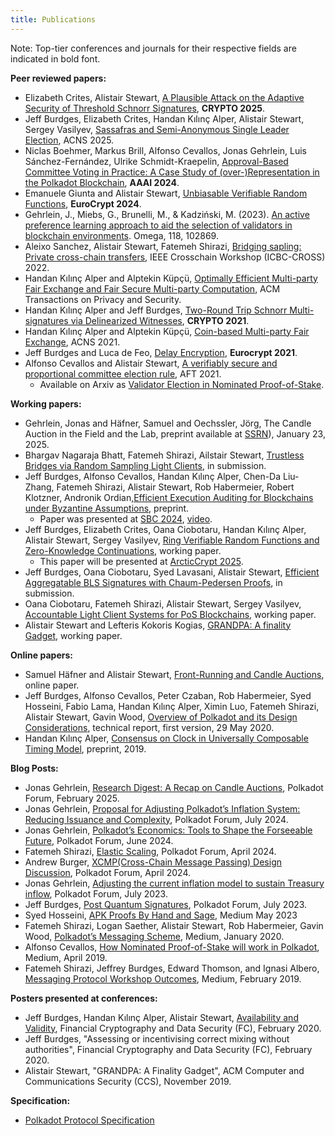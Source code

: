 ```yaml
---
title: Publications
---
```

Note: Top-tier conferences and journals for their respective fields are indicated in bold font. 

**Peer reviewed papers:**

- Elizabeth Crites, Alistair Stewart, [A Plausible Attack on the Adaptive Security
of Threshold Schnorr Signatures](https://eprint.iacr.org/2025/1001.pdf), **CRYPTO 2025**. 
- Jeff Burdges, Elizabeth Crites, Handan Kılınç Alper, Alistair Stewart, Sergey Vasilyev, [Sassafras and Semi-Anonymous Single Leader Election](https://eprint.iacr.org/2023/031.pdf), ACNS 2025.
- Niclas Boehmer, Markus Brill, Alfonso Cevallos, Jonas Gehrlein, Luis Sánchez-Fernández, Ulrike Schmidt-Kraepelin, [Approval-Based Committee Voting in Practice: A Case Study of (over-)Representation in the Polkadot Blockchain](https://discovery.researcher.life/article/approval-based-committee-voting-in-practice-a-case-study-of-over-representation-in-the-polkadot-blockchain/f40cbd14e91a3eaead47149388c68d3f), **AAAI 2024**. 
- Emanuele Giunta and Alistair Stewart, [Unbiasable Verifiable Random Functions](https://eprint.iacr.org/2024/435), **EuroCrypt 2024**. 
- Gehrlein, J., Miebs, G., Brunelli, M., & Kadziński, M. (2023). [An active preference learning approach to aid the selection of validators in blockchain environments](https://papers.ssrn.com/sol3/papers.cfm?abstract_id=4253515). Omega, 118, 102869.
- Aleixo Sanchez, Alistair Stewart, Fatemeh Shirazi, [Bridging sapling: Private cross-chain transfers](https://ieeexplore.ieee.org/abstract/document/9793325), IEEE Crosschain Workshop (ICBC-CROSS) 2022. 
- Handan Kılınç Alper and Alptekin Küpçü, [Optimally Efficient Multi-party Fair Exchange and Fair Secure Multi-party Computation](https://dl.acm.org/doi/abs/10.1145/3477530), ACM Transactions on Privacy and Security.
- Handan Kılınç Alper and Jeff Burdges, [Two-Round Trip Schnorr Multi-signatures via Delinearized Witnesses](https://eprint.iacr.org/2020/1245), **CRYPTO 2021**.
- Handan Kılınç Alper and Alptekin Küpçü, [Coin-based Multi-party Fair Exchange](https://link.springer.com/chapter/10.1007/978-3-030-78372-3_6), ACNS 2021.
- Jeff Burdges and Luca de Feo, [Delay Encryption](https://eprint.iacr.org/2020/638), **Eurocrypt 2021**.
- Alfonso Cevallos and Alistair Stewart, [A verifiably secure and proportional committee election rule](https://dl.acm.org/doi/abs/10.1145/3479722.3480988), AFT 2021.
  - Available on Arxiv as [Validator Election in Nominated Proof-of-Stake](https://arxiv.org/abs/2004.12990).

**Working papers:**
- Gehrlein, Jonas and Häfner, Samuel and Oechssler, Jörg, The Candle Auction in the Field and the Lab, preprint available at [SSRN](https://papers.ssrn.com/sol3/papers.cfm?abstract_id=5109856)), January 23, 2025.
- Bhargav Nagaraja Bhatt, Fatemeh Shirazi, Ailstair Stewart, [Trustless Bridges via Random Sampling Light Clients](https://eprint.iacr.org/2025/057), in submission.
- Jeff Burdges, Alfonso Cevallos, Handan Kılınç Alper, Chen-Da Liu-Zhang, Fatemeh Shirazi, Alistair Stewart, Rob Habermeier, Robert Klotzner, Andronik Ordian,[Efficient Execution Auditing for Blockchains under Byzantine Assumptions](https://eprint.iacr.org/2024/961), preprint.
  - Paper was presented at [SBC 2024](https://www.sbc-conference.com/2024/), [video](https://www.youtube.com/watch?v=C1teIFTSphE).
- Jeff Burdges, Elizabeth Crites, Oana Ciobotaru, Handan Kılınç Alper, Alistair Stewart, Sergey Vasilyev, [Ring Verifiable Random Functions and Zero-Knowledge Continuations](https://eprint.iacr.org/2023/2), working paper.
  - This paper will be presented at [ArcticCrypt 2025](https://simula-uib.com/arcticcrypt2025/).
- Jeff Burdges, Oana Ciobotaru, Syed Lavasani, Alistair Stewart, [Efficient Aggregatable BLS Signatures with Chaum-Pedersen Proofs](https://eprint.iacr.org/2022/1611), in submission.
- Oana Ciobotaru, Fatemeh Shirazi, Alistair Stewart, Sergey Vasilyev, [Accountable Light Client Systems for PoS Blockchains](https://eprint.iacr.org/2022/1205), working paper.
- Alistair Stewart and Lefteris Kokoris Kogias, [GRANDPA: A finality Gadget](https://arxiv.org/abs/2007.01560), working paper.


**Online papers:**
- Samuel Häfner and Alistair Stewart, [Front-Running and Candle Auctions](https://ssrn.com/abstract=3846363), online paper.
- Jeff Burdges, Alfonso Cevallos, Peter Czaban, Rob Habermeier, Syed Hosseini, Fabio Lama, Handan Kılınç Alper, Ximin Luo, Fatemeh Shirazi, Alistair Stewart, Gavin Wood, [Overview of Polkadot and its Design Considerations](http://arxiv.org/abs/2005.13456), technical report, first version, 29 May 2020.
- Handan Kılınç Alper, [Consensus on Clock in Universally Composable Timing Model](https://eprint.iacr.org/2019/1348), preprint, 2019.

**Blog Posts:**

- Jonas Gehrlein, [Research Digest: A Recap on Candle Auctions](https://forum.polkadot.network/t/research-digest-a-recap-on-candle-auctions/11813), Polkadot Forum, February 2025.
- Jonas Gehrlein, [Proposal for Adjusting Polkadot’s Inflation System: Reducing Issuance and Complexity](https://forum.polkadot.network/t/proposal-for-adjusting-polkadots-inflation-system-reducing-issuance-and-complexity/9157), Polkadot Forum, July 2024.
- Jonas Gehrlein, [Polkadot’s Economics: Tools to Shape the Forseeable Future](https://forum.polkadot.network/t/polkadots-economics-tools-to-shape-the-forseeable-future/8708), Polkadot Forum, June 2024. 
- Fatemeh Shirazi, [Elastic Scaling](https://forum.polkadot.network/t/elastic-scaling/7185), Polkadot Forum, April 2024. 
- Andrew Burger, [XCMP(Cross-Chain Message Passing) Design Discussion](https://forum.polkadot.network/t/xcmp-design-discussion/7328), Polkadot Forum, April 2024.
- Jonas Gehrlein, [Adjusting the current inflation model to sustain Treasury inflow](https://forum.polkadot.network/t/adjusting-the-current-inflation-model-to-sustain-treasury-inflow/3301), Polkadot Forum, July 2023.
- Jeff Burdges, [Post Quantum Signatures](https://forum.polkadot.network/t/post-quantum-signatures/3456), Polkadot Forum, July 2023.
- Syed Hosseini, [APK Proofs By Hand and Sage](https://medium.com/web3foundation/apk-proofs-by-hand-and-sage-3f5feb3fcca4), Medium May 2023
- Fatemeh Shirazi, Logan Saether, Alistair Stewart, Rob Habermeier, Gavin Wood, [Polkadot’s Messaging Scheme](https://medium.com/web3foundation/polkadots-messaging-scheme-b1ec560908b7), Medium, January 2020.
- Alfonso Cevallos, [How Nominated Proof-of-Stake will work in Polkadot](https://medium.com/web3foundation/how-nominated-proof-of-stake-will-work-in-polkadot-377d70c6bd43), Medium, April 2019.
- Fatemeh Shirazi, Jeffrey Burdges, Edward Thomson, and Ignasi Albero, [Messaging Protocol Workshop Outcomes](https://medium.com/web3foundation/messaging-protocol-workshop-outcomes-7a827d02a81a), Medium, February 2019.

**Posters presented at conferences:**

- Jeff Burdges, Handan Kılınç Alper, Alistair Stewart, [Availability and Validity](https://github.com/w3f/research/blob/master/docs/papers/AVAILABILITY%20AND%20VALIDITY%20OF%20DATA%20IN%20SHARDED%20BLOCKCHAINS_low.pdf), Financial Cryptography and Data Security (FC), February 2020.
- Jeff Burdges, "Assessing or incentivising correct mixing without authorities", Financial Cryptography and Data Security (FC), February 2020.
- Alistair Stewart, "GRANDPA: A Finality Gadget", ACM Computer and Communications Security (CCS), November 2019.


**Specification:**

- [Polkadot Protocol Specification](https://spec.polkadot.network/)
